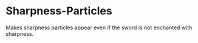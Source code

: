 # Sharpness-Particles
Makes sharpness particles appear even if the sword is not enchanted with sharpness.
